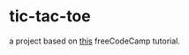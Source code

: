 # tic-tac-toe

a project based on [this](https://www.freecodecamp.org/news/frontend-web-development-in-depth-project-tutorial/) freeCodeCamp tutorial.
